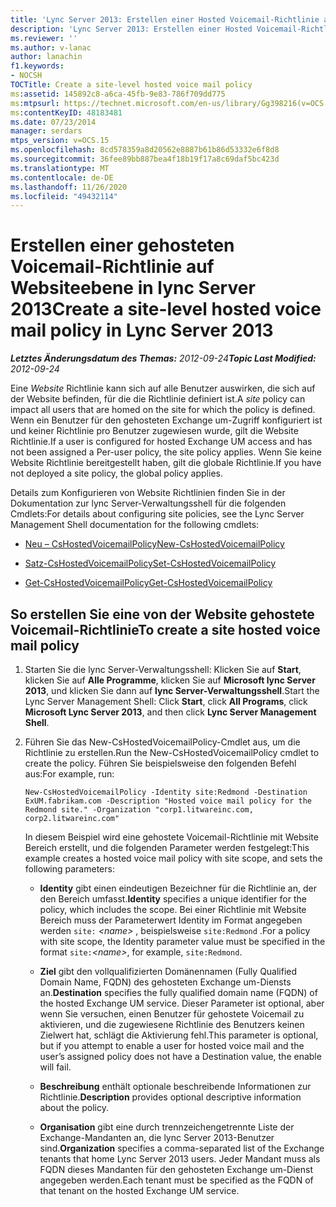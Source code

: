 ```yaml
---
title: 'Lync Server 2013: Erstellen einer Hosted Voicemail-Richtlinie auf Websiteebene'
description: 'Lync Server 2013: Erstellen einer Hosted Voicemail-Richtlinie auf Websiteebene'
ms.reviewer: ''
ms.author: v-lanac
author: lanachin
f1.keywords:
- NOCSH
TOCTitle: Create a site-level hosted voice mail policy
ms:assetid: 145892c8-a6ca-45fb-9e83-786f709dd775
ms:mtpsurl: https://technet.microsoft.com/en-us/library/Gg398216(v=OCS.15)
ms:contentKeyID: 48183481
ms.date: 07/23/2014
manager: serdars
mtps_version: v=OCS.15
ms.openlocfilehash: 8cd578359a8d20562e8887b61b86d53332e6f8d8
ms.sourcegitcommit: 36fee89bb887bea4f18b19f17a8c69daf5bc423d
ms.translationtype: MT
ms.contentlocale: de-DE
ms.lasthandoff: 11/26/2020
ms.locfileid: "49432114"
---
```

# <a name="create-a-site-level-hosted-voice-mail-policy-in-lync-server-2013"></a><span data-ttu-id="de662-103">Erstellen einer gehosteten Voicemail-Richtlinie auf Websiteebene in lync Server 2013</span><span class="sxs-lookup"><span data-stu-id="de662-103">Create a site-level hosted voice mail policy in Lync Server 2013</span></span>

<div data-xmlns="http://www.w3.org/1999/xhtml">

<div class="topic" data-xmlns="http://www.w3.org/1999/xhtml" data-msxsl="urn:schemas-microsoft-com:xslt" data-cs="https://msdn.microsoft.com/">

<div data-asp="https://msdn2.microsoft.com/asp">



</div>

<div id="mainSection">

<div id="mainBody"><span data-ttu-id="de662-104">

<span> </span></span><span class="sxs-lookup"><span data-stu-id="de662-104">

<span> </span></span></span>

<span data-ttu-id="de662-105">_**Letztes Änderungsdatum des Themas:** 2012-09-24_</span><span class="sxs-lookup"><span data-stu-id="de662-105">_**Topic Last Modified:** 2012-09-24_</span></span>

<span data-ttu-id="de662-106">Eine *Website* Richtlinie kann sich auf alle Benutzer auswirken, die sich auf der Website befinden, für die die Richtlinie definiert ist.</span><span class="sxs-lookup"><span data-stu-id="de662-106">A *site* policy can impact all users that are homed on the site for which the policy is defined.</span></span> <span data-ttu-id="de662-107">Wenn ein Benutzer für den gehosteten Exchange um-Zugriff konfiguriert ist und keiner Richtlinie pro Benutzer zugewiesen wurde, gilt die Website Richtlinie.</span><span class="sxs-lookup"><span data-stu-id="de662-107">If a user is configured for hosted Exchange UM access and has not been assigned a Per-user policy, the site policy applies.</span></span> <span data-ttu-id="de662-108">Wenn Sie keine Website Richtlinie bereitgestellt haben, gilt die globale Richtlinie.</span><span class="sxs-lookup"><span data-stu-id="de662-108">If you have not deployed a site policy, the global policy applies.</span></span>

<span data-ttu-id="de662-109">Details zum Konfigurieren von Website Richtlinien finden Sie in der Dokumentation zur lync Server-Verwaltungsshell für die folgenden Cmdlets:</span><span class="sxs-lookup"><span data-stu-id="de662-109">For details about configuring site policies, see the Lync Server Management Shell documentation for the following cmdlets:</span></span>

  - [<span data-ttu-id="de662-110">Neu – CsHostedVoicemailPolicy</span><span class="sxs-lookup"><span data-stu-id="de662-110">New-CsHostedVoicemailPolicy</span></span>](https://docs.microsoft.com/powershell/module/skype/New-CsHostedVoicemailPolicy)

  - [<span data-ttu-id="de662-111">Satz-CsHostedVoicemailPolicy</span><span class="sxs-lookup"><span data-stu-id="de662-111">Set-CsHostedVoicemailPolicy</span></span>](https://docs.microsoft.com/powershell/module/skype/Set-CsHostedVoicemailPolicy)

  - [<span data-ttu-id="de662-112">Get-CsHostedVoicemailPolicy</span><span class="sxs-lookup"><span data-stu-id="de662-112">Get-CsHostedVoicemailPolicy</span></span>](https://docs.microsoft.com/powershell/module/skype/Get-CsHostedVoicemailPolicy)

<div>

## <a name="to-create-a-site-hosted-voice-mail-policy"></a><span data-ttu-id="de662-113">So erstellen Sie eine von der Website gehostete Voicemail-Richtlinie</span><span class="sxs-lookup"><span data-stu-id="de662-113">To create a site hosted voice mail policy</span></span>

1.  <span data-ttu-id="de662-114">Starten Sie die lync Server-Verwaltungsshell: Klicken Sie auf **Start**, klicken Sie auf **Alle Programme**, klicken Sie auf **Microsoft lync Server 2013**, und klicken Sie dann auf **lync Server-Verwaltungsshell**.</span><span class="sxs-lookup"><span data-stu-id="de662-114">Start the Lync Server Management Shell: Click **Start**, click **All Programs**, click **Microsoft Lync Server 2013**, and then click **Lync Server Management Shell**.</span></span>

2.  <span data-ttu-id="de662-115">Führen Sie das New-CsHostedVoicemailPolicy-Cmdlet aus, um die Richtlinie zu erstellen.</span><span class="sxs-lookup"><span data-stu-id="de662-115">Run the New-CsHostedVoicemailPolicy cmdlet to create the policy.</span></span> <span data-ttu-id="de662-116">Führen Sie beispielsweise den folgenden Befehl aus:</span><span class="sxs-lookup"><span data-stu-id="de662-116">For example, run:</span></span>
    
        New-CsHostedVoicemailPolicy -Identity site:Redmond -Destination ExUM.fabrikam.com -Description "Hosted voice mail policy for the Redmond site." -Organization "corp1.litwareinc.com, corp2.litwareinc.com"
    
    <span data-ttu-id="de662-117">In diesem Beispiel wird eine gehostete Voicemail-Richtlinie mit Website Bereich erstellt, und die folgenden Parameter werden festgelegt:</span><span class="sxs-lookup"><span data-stu-id="de662-117">This example creates a hosted voice mail policy with site scope, and sets the following parameters:</span></span>
    
      - <span data-ttu-id="de662-118">**Identity** gibt einen eindeutigen Bezeichner für die Richtlinie an, der den Bereich umfasst.</span><span class="sxs-lookup"><span data-stu-id="de662-118">**Identity** specifies a unique identifier for the policy, which includes the scope.</span></span> <span data-ttu-id="de662-119">Bei einer Richtlinie mit Website Bereich muss der Parameterwert Identity im Format angegeben werden `site:` *\<name\>* , beispielsweise `site:Redmond` .</span><span class="sxs-lookup"><span data-stu-id="de662-119">For a policy with site scope, the Identity parameter value must be specified in the format `site:`*\<name\>*, for example, `site:Redmond`.</span></span>
    
      - <span data-ttu-id="de662-120">**Ziel** gibt den vollqualifizierten Domänennamen (Fully Qualified Domain Name, FQDN) des gehosteten Exchange um-Diensts an.</span><span class="sxs-lookup"><span data-stu-id="de662-120">**Destination** specifies the fully qualified domain name (FQDN) of the hosted Exchange UM service.</span></span> <span data-ttu-id="de662-121">Dieser Parameter ist optional, aber wenn Sie versuchen, einen Benutzer für gehostete Voicemail zu aktivieren, und die zugewiesene Richtlinie des Benutzers keinen Zielwert hat, schlägt die Aktivierung fehl.</span><span class="sxs-lookup"><span data-stu-id="de662-121">This parameter is optional, but if you attempt to enable a user for hosted voice mail and the user’s assigned policy does not have a Destination value, the enable will fail.</span></span>
    
      - <span data-ttu-id="de662-122">**Beschreibung** enthält optionale beschreibende Informationen zur Richtlinie.</span><span class="sxs-lookup"><span data-stu-id="de662-122">**Description** provides optional descriptive information about the policy.</span></span>
    
      - <span data-ttu-id="de662-123">**Organisation** gibt eine durch trennzeichengetrennte Liste der Exchange-Mandanten an, die lync Server 2013-Benutzer sind.</span><span class="sxs-lookup"><span data-stu-id="de662-123">**Organization** specifies a comma-separated list of the Exchange tenants that home Lync Server 2013 users.</span></span> <span data-ttu-id="de662-124">Jeder Mandant muss als FQDN dieses Mandanten für den gehosteten Exchange um-Dienst angegeben werden.</span><span class="sxs-lookup"><span data-stu-id="de662-124">Each tenant must be specified as the FQDN of that tenant on the hosted Exchange UM service.</span></span>

<span data-ttu-id="de662-125"></div>

</div>

<span> </span>

</div>

</div>

</span><span class="sxs-lookup"><span data-stu-id="de662-125"></div>

</div>

<span> </span>

</div>

</div>

</span></span></div>

